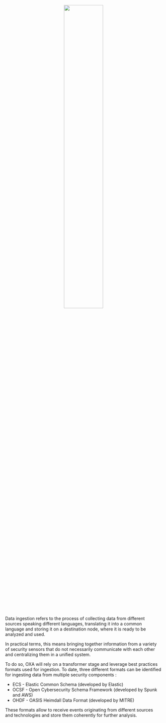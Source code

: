 
<p align="center">
<img src="https://github.com/opencybersecurityalliance/oxa/assets/145455635/639260e4-c101-47b2-bf95-302d4ad73f21" width="50%">
</p>

Data ingestion refers to the process of collecting data from different sources speaking different languages, translating it into a common language and storing it on a destination node, where it is ready to be analyzed and used. 

In practical terms, this means bringing together information from a variety of security sensors that do not necessarily communicate with each other and centralizing them in a unified system. 

To do so, OXA will rely on a transformer stage  and leverage best practices formats used for ingestion. To date, three different formats can be identified  for ingesting data from multiple security components : 
- ECS - Elastic Common Schema (developed by Elastic) 
- OCSF - Open Cybersecurity Schema Framework (developed by Spunk and AWS)
- OHDF - OASIS Heimdall Data Format (developed by MITRE)

These formats allow to receive  events originating from different sources and technologies and store them coherently for further analysis. 


